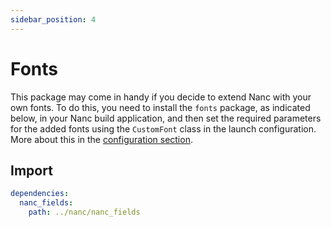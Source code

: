 ```yaml
---
sidebar_position: 4
---
```


# Fonts

This package may come in handy if you decide to extend Nanc with your own fonts. To do this, you need to install the `fonts` package, as indicated below, in your Nanc build application, and then set the required parameters for the added fonts using the `CustomFont` class in the launch configuration. More about this in the [configuration section](/docs/nanc_configuring).

## Import

```yaml
dependencies:
  nanc_fields:
    path: ../nanc/nanc_fields
```
